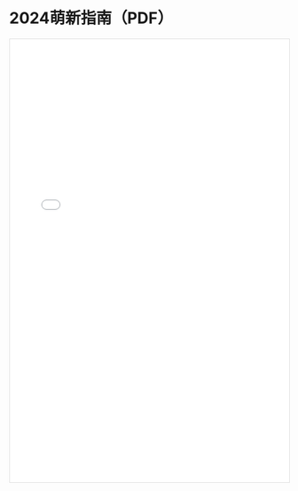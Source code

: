 # 2024萌新指南（PDF）

<iframe 
  src="/pdfjs/web/viewer.html?file=/about/newbie-guide/2024/2024漫协萌新指南.pdf" 
  width="100%" 
  height="800px" 
  style="border: 1px solid #ddd;">
</iframe>